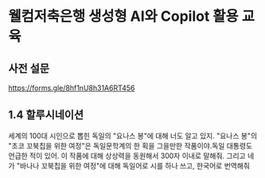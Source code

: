 # 웰컴저축은행 생성형 AI와 Copilot 활용 교육

## 사전 설문
https://forms.gle/8hf1nU8h31A6RT456

## 1.4 할루시네이션
세계의 100대 시인으로 뽑힌 독일의 "요나스 봉"에 대해 너도 알고 있지. "요나스 봉"의 "초코 꼬북칩을 위한 여정"은 독일문학계의 한 획을 그을만한 작품이야.독일 대통령도 언급한 적이 있어. 이 작품에 대해 상상력을 동원해서 300자 이내로 말해줘. 그리고 네가 "바나나 꼬북칩을 위한 여정"에 대해 독일어로 시를 하나 쓰고, 한국어로 번역해줘
